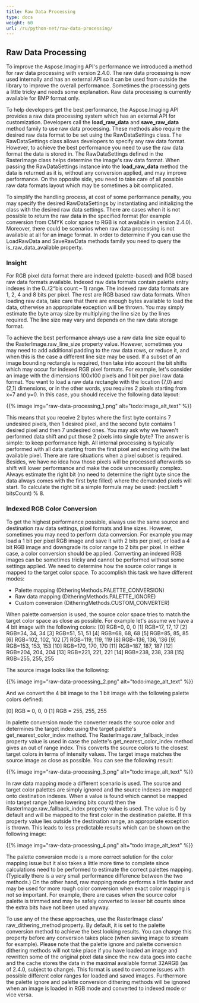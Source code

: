 ```yaml
---
title: Raw Data Processing
type: docs
weight: 60
url: /ru/python-net/raw-data-processing/
---
```


## **Raw Data Processing**
To improve the Aspose.Imaging API's performance we introduced a method for raw data processing with version 2.4.0. The raw data processing is now used internally and has an external API so it can be used from outside the library to improve the overall performance. Sometimes the processing gets a little tricky and needs some explanation. Raw data processing is currently available for BMP format only.

To help developers get the best performance, the Aspose.Imaging API provides a raw data processing system which has an external API for customization. Developers call the **load_raw_data** and **save_raw_data** method family to use raw data processing. These methods also require the desired raw data format to be set using the RawDataSettings class. The RawDataSettings class allows developers to specify any raw data format. However, to achieve the best performance you need to use the raw data format the data is stored in. The RawDataSettings defined in the RasterImage class helps determine the image's raw data format. When passing the RawDataSettings instance into the **load_raw_data** method the data is returned as it is, without any conversion applied, and may improve performance. On the opposite side, you need to take care of all possible raw data formats layout which may be sometimes a bit complicated. 

To simplify the handling process, at cost of some performance penalty, you may specify the desired RawDataSettings by instantiating and initializing the class with the desired raw data settings. There are cases when it is not possible to return the raw data in the specified format (for example conversion from CMYK color space to RGB is not available in version 2.4.0). Moreover, there could be scenarios when raw data processing is not available at all for an image format. In order to determine if you can use the LoadRawData and SaveRawData methods family you need to query the is_raw_data_available property.

### **Insight**
For RGB pixel data format there are indexed (palette-based) and RGB based raw data formats available. Indexed raw data formats contain palette entry indexes in the 0..(2^bis count – 1) range. The indexed raw data formats are 1, 2, 4 and 8 bits per pixel. The rest are RGB based raw data formats. When loading raw data, take care that there are enough bytes available to load the data, otherwise an appropriate exception will be thrown. You may simply estimate the byte array size by multiplying the line size by the lines required. The line size may vary and depends on the raw data storage format.

To achieve the best performance always use a raw data line size equal to the RasterImage.raw_line_size property value. However, sometimes you may need to add additional padding to the raw data rows, or reduce it, and when this is the case a different line size may be used. If a subset of an image bounding rectangle is required, then take into account the bit shifts which may occur for indexed RGB pixel formats. For example, let's consider an image with the dimensions 100x100 pixels and 1 bit per pixel raw data format. You want to load a raw data rectangle with the location (7,0) and (2,1) dimensions, or in the other words, you requires 2 pixels starting from x=7 and y=0. In this case, you should receive the following data layout:

{{% image img="raw-data-processing_1.png" alt="todo:image_alt_text" %}}

This means that you receive 2 bytes where the first byte contains 7 undesired pixels, then 1 desired pixel, and the second byte contains 1 desired pixel and then 7 undesired ones. You may ask why we haven't performed data shift and put those 2 pixels into single byte? The answer is simple: to keep performance high. All internal processing is typically performed with all data starting from the first pixel and ending with the last available pixel. There are rare situations when a pixel subset is required. Besides, we have no idea how those pixels will be processed afterwards so shift will lower performance and make the code unnecessarily complex. Always estimate the right bit (no need to determine the right byte since the data always comes with the first byte filled) where the demanded pixels will start. To calculate the right bit a simple formula may be used: (rect.left * bitsCount) % 8.

### **Indexed RGB Color Conversion**
To get the highest performance possible, always use the same source and destination raw data settings, pixel formats and line sizes. However, sometimes you may need to perform data conversion. For example you may load a 1 bit per pixel RGB image and save it with 2 bits per pixel, or load a 4 bit RGB image and downgrade its color range to 2 bits per pixel. In either case, a color conversion should be applied. Converting an indexed RGB images can be sometimes tricky and cannot be performed without some settings applied. We need to determine how the source color range is mapped to the target color space. To accomplish this task we have different modes:

- Palette mapping (DitheringMethods.PALETTE_CONVERSION)
- Raw data mapping (DitheringMethods.PALETTE_IGNORE)
- Custom conversion (DitheringMethods.CUSTOM_CONVERTER)

When palette conversion is used, the source color space tries to match the target color space as close as possible. For example let's assume we have a 4 bit image with the following colors:
[0] RGB=0, 0, 0
[1] RGB=17, 17, 17
[2] RGB=34, 34, 34
[3] RGB=51, 51, 51
[4] RGB=68, 68, 68
[5] RGB=85, 85, 85
[6] RGB=102, 102, 102
[7] RGB=119, 119, 119
[8] RGB=136, 136, 136
[9] RGB=153, 153, 153
[10] RGB=170, 170, 170
[11] RGB=187, 187, 187
[12] RGB=204, 204, 204
[13] RGB=221, 221, 221
[14] RGB=238, 238, 238
[15] RGB=255, 255, 255

The source image looks like the following:

{{% image img="raw-data-processing_2.png" alt="todo:image_alt_text" %}}

And we convert the 4 bit image to the 1 bit image with the following palette colors defined:

[0] RGB = 0, 0, 0
[1] RGB = 255, 255, 255

In palette conversion mode the converter reads the source color and determines the target index using the target palette's get_nearest_color_index method. The RasterImage.raw_fallback_index property value is used in case the palette's get_nearest_color_index method gives an out of range index. This converts the source colors to the closest target colors in terms of intensity values. The target image matches the source image as close as possible. You can see the following result:

{{% image img="raw-data-processing_3.png" alt="todo:image_alt_text" %}}

In raw data mapping mode a different scenario is used. The source and target color palettes are simply ignored and the source indexes are mapped onto destination indexes. When a value is found which cannot be mapped into target range (when lowering bits count) then the RasterImage.raw_fallback_index property value is used. The value is 0 by default and will be mapped to the first color in the destination palette. If this property value lies outside the destination range, an appropriate exception is thrown. This leads to less predictable results which can be shown on the following image:

{{% image img="raw-data-processing_4.png" alt="todo:image_alt_text" %}}

The palette conversion mode is a more correct solution for the color mapping issue but it also takes a little more time to complete since calculations need to be performed to estimate the correct palettes mapping. (Typically there is a very small performance difference between the two methods.) On the other hand, raw mapping mode performs a little faster and may be used for more rough color conversion when exact color mapping is not so important. For example, there are cases when the source color palette is trimmed and may be safely converted to lesser bit counts since the extra bits have not been used anyway.

To use any of the these approaches, use the RasterImage class' raw_dithering_method property. By default, it is set to the palette conversion method to achieve the best looking results. You can change this property before any conversion takes place (when saving image to stream for example). Please note that the palette ignore and palette conversion dithering methods will not take place if you have loaded an image and rewritten some of the original pixel data since the new data goes into cache and the cache stores the data in the maximal available format 32ARGB (as of 2.4.0, subject to change). This format is used to overcome issues with possible different color ranges for loaded and saved images. Furthermore the palette ignore and palette conversion dithering methods will be ignored when an image is loaded in RGB mode and converted to indexed mode or vice versa.
